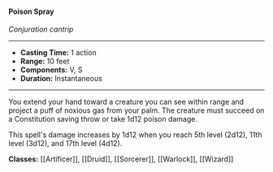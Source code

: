 #### Poison Spray
*Conjuration cantrip*
___
- **Casting Time:** 1 action
- **Range:** 10 feet
- **Components:** V, S
- **Duration:** Instantaneous
---
You extend your hand toward a creature you can see within range and project a puff of noxious gas from your palm. The creature must succeed on a Constitution saving throw or take 1d12 poison damage.

This spell's damage increases by 1d12 when you reach 5th level (2d12), 11th level (3d12), and 17th level (4d12).

**Classes:** [[Artificer]], [[Druid]], [[Sorcerer]], [[Warlock]], [[Wizard]]